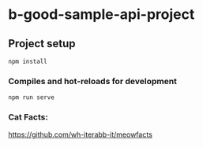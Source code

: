 # b-good-sample-api-project

## Project setup
```
npm install
```

### Compiles and hot-reloads for development
```
npm run serve
```

### Cat Facts:
https://github.com/wh-iterabb-it/meowfacts
